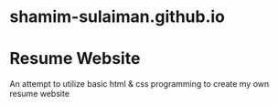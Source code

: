# shamim-sulaiman.github.io
# Resume Website
An attempt to utilize basic html & css programming to create my own resume website
